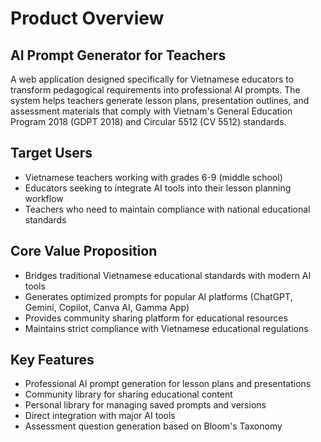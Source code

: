 # Product Overview

## AI Prompt Generator for Teachers

A web application designed specifically for Vietnamese educators to transform pedagogical requirements into professional AI prompts. The system helps teachers generate lesson plans, presentation outlines, and assessment materials that comply with Vietnam's General Education Program 2018 (GDPT 2018) and Circular 5512 (CV 5512) standards.

## Target Users
- Vietnamese teachers working with grades 6-9 (middle school)
- Educators seeking to integrate AI tools into their lesson planning workflow
- Teachers who need to maintain compliance with national educational standards

## Core Value Proposition
- Bridges traditional Vietnamese educational standards with modern AI tools
- Generates optimized prompts for popular AI platforms (ChatGPT, Gemini, Copilot, Canva AI, Gamma App)
- Provides community sharing platform for educational resources
- Maintains strict compliance with Vietnamese educational regulations

## Key Features
- Professional AI prompt generation for lesson plans and presentations
- Community library for sharing educational content
- Personal library for managing saved prompts and versions
- Direct integration with major AI tools
- Assessment question generation based on Bloom's Taxonomy